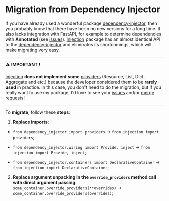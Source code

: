 # Migration from Dependency Injector

If you have already used a wonderful package
[dependency-injector](https://github.com/ets-labs/python-dependency-injector),
then you probably know that there have been no new versions for a long time.
It also lacks integration with FastAPI, for example to determine dependencies with **Annotated**
(see [issues](https://github.com/ets-labs/python-dependency-injector/issues?q=is%3Aissue+is%3Aopen+annotated)).
[Injection](https://github.com/nightblure/injection) package has an almost identical API to the [dependency-injector](https://github.com/ets-labs/python-dependency-injector)
and eliminates its shortcomings, which will make migrating very easy.

---

⚠️ **IMPORTANT** ❗

[Injection](https://github.com/nightblure/injection) **does not implement** **some** [providers](https://python-dependency-injector.ets-labs.org/providers/index.html)
(Resource, List, Dict, Aggregate and etc.) because the developer considered them to be **rarely used** in practice.
In this case, you don't need to do the migration, but if you really want to use my package,
I'd love to see your [issues](https://github.com/nightblure/injection/issues) and/or [merge requests](https://github.com/nightblure/injection/pulls)!

---

To **migrate**, follow these **steps**:
1. **Replace imports**:
* `from dependency_injector import providers` -> `from injection import providers`;

* `from dependency_injector.wiring import Provide, inject` -> `from injection import Provide, inject`;

* `from dependency_injector.containers import DeclarativeContainer` -> `from injection import DeclarativeContainer`;

2. **Replace argument unpacking in the `override_providers` method call with direct argument passing**: `some_container.override_providers(**overrides)` -> `some_container.override_providers(overrides)`;
